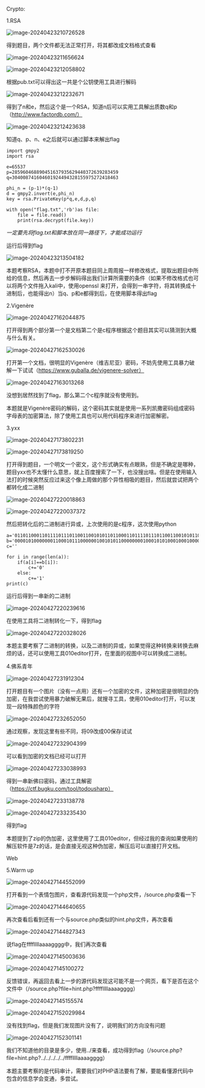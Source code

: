 Crypto:

1.RSA

![image-20240423210726528](./images/image-20240423210726528.png)

得到题目，两个文件都无法正常打开，将其都改成文档格式查看

![image-20240423211656624](./images/image-20240423211656624.png)

![image-20240423212058802](./images/image-20240423212058802.png)

根据pub.txt可以得出这一共是个公钥使用工具进行解码

![image-20240423212232671](./images/image-20240423212232671.png)

得到了n和e，然后这个是一个RSA，知道n后可以实用工具解出质数q和p（http://www.factordb.com/）

![image-20240423212423638](./images/image-20240423212423638.png)

知道q、p、n、e之后就可以通过脚本来解出flag

```
import gmpy2
import rsa

e=65537
p=285960468890451637935629440372639283459
q=304008741604601924494328155975272418463

phi_n = (p-1)*(q-1)
d = gmpy2.invert(e,phi_n)
key = rsa.PrivateKey(p*q,e,d,p,q)

with open("flag.txt",'rb')as file:
    file = file.read()
    print(rsa.decrypt(file.key))
```

*一定要先将flag.txt和脚本放在同一路径下，才能成功运行*

运行后得到flag

![image-20240423213504182](./images/image-20240423213504182.png)

本题考察RSA，本题中打不开原本题目同上周周报一样修改格式，提取出题目中所给的信息，然后再去一步步解码得出我们计算所需要的条件（如果不修改格式也可以将两个文件拖入kali中，使用openssl 来打开，会得到一串字符，将其转换成十进制后，也能得出n）当q、p和e都得到后，在使用脚本得出flag

2.Vigenère

![image-20240427162044875](./images/image-20240427162044875.png)

打开得到两个部分第一个是文档第二个是c程序根据这个题目其实可以猜测到大概与什么有关。

![image-20240427162530026](./images/image-20240427162530026.png)

打开第一个文档，很明显的Vigenère（维吉尼亚）密码，不妨先使用工具暴力破解一下试试（https://www.guballa.de/vigenere-solver）

![image-20240427163013268](./images/image-20240427163013268.png)

没想到居然找到了flag，那么第二个c程序就没有使用到。

本题就是Vigenère密码的解码，这个密码其实就是使用一系列凯撒密码组成密码字母表的加密算法，除了使用工具也可以用代码程序来进行加密解密。

3.yxx

![image-20240427173802231](./images/image-20240427173802231.png)

![image-20240427173819250](./images/image-20240427173819250.png)

打开得到题目，一个明文一个密文，这个形式确实有点眼熟，但是不确定是哪种，题目yxx也不太懂什么意思，就上百度搜索了一下，也没搜出啥。但是在使用输入法打的时候突然反应过来这个像上周做的那个异性相吸的题目，然后就尝试把两个都转化成二进制

![image-20240427220018863](./images/image-20240427220018863.png)

![image-20240427220037372](./images/image-20240427220037372.png)

然后把转化后的二进制进行异或，上次使用的是c程序，这次使用python

```
a='0110110001101111011101100110010101101100011011110111011001100101011011000110111101110110011001010110110001101111011101100110010101101100011011110111011001100101011011000110111101110110011001010110110001101111011101100110010101101100011011110111011001100101'
b='0000101000000011000101110000001001010110000000010001010100010001000010100001010000001110000010100001111000110000000011100000101000011110001100000000111000001010000111100011000000010100000011000001100100001101000111110001000000001110000001100000001100011000'
c=''

for i in range(len(a)):
	if(a[i]==b[i]):
		c+='0'
	else:
		c+='1'
print(c)
```

运行后得到一串新的二进制

![image-20240427220239616](./images/image-20240427220239616.png)

在使用工具将二进制转化一下，得到flag

![image-20240427220328026](./images/image-20240427220328026.png)

本题主要考察了二进制的转换，以及二进制的异或，如果觉得这种转换来转换去麻烦的话，还可以使用工具010editor打开，在里面的视图中可以转换成二进制。

4.佛系青年

![image-20240427231912304](./images/image-20240427231912304.png)

打开题目有一个图片（没有一点用）还有一个加密的文件，这种加密是很明显的伪加密，在我尝试使用暴力破解无果后，就搜寻工具，使用010editor打开，可以发现一段特殊颜色的字符

![image-20240427232652050](./images/image-20240427232652050.png)

通过观察，发现这里有些不同，将09改成00保存试试

![image-20240427232904399](./images/image-20240427232904399.png)

可以看到加密的文档已经可以打开

![image-20240427233038993](./images/image-20240427233038993.png)

得到一串新佛曰密码，通过工具解密（https://ctf.bugku.com/tool/todousharp）

![image-20240427233138778](./images/image-20240427233138778.png)

![image-20240427233235430](./images/image-20240427233235430.png)

得到flag

本题提到了zip的伪加密，这里使用了工具010editor，但经过我的查询如果使用的解压软件是7z的话，是会直接无视这种伪加密，解压后可以直接打开文档。

Web

5.Warm up

  ![image-20240427144552099](./images/image-20240427144552099.png)

打开看到一个表情包图片，查看源代码发现一个php文件，/source.php查看一下

![image-20240427144640655](./images/image-20240427144640655.png)

再次查看后看到还有一个与source.php类似的hint.php文件，再次查看

![image-20240427144827343](./images/image-20240427144827343.png)

说flag在ffffllllaaaagggg中，我们再次查看

![image-20240427145003636](./images/image-20240427145003636.png)

![image-20240427145100272](./images/image-20240427145100272.png)

反馈错误，再返回去看上一步的源代码发现这可能不是一个网页，看下是否在这个文件中（/source.php?file=hint.php?ffffllllaaaagggg）

![image-20240427145155574](./images/image-20240427145155574.png)

![image-20240427152029984](./images/image-20240427152029984.png)

没有找到flag，但是我们发现图片没有了，说明我们的方向没有问题

![image-20240427152301141](./images/image-20240427152301141.png)

我们不知道他的目录是多少，使用../来查看，成功得到flag（/source.php?file=hint.php?../../../../../ffffllllaaaagggg）

本题主要考察的是代码审计，需要我们对PHP语法要有了解，要能看懂源代码中包含的信息学会变通，多尝试。





